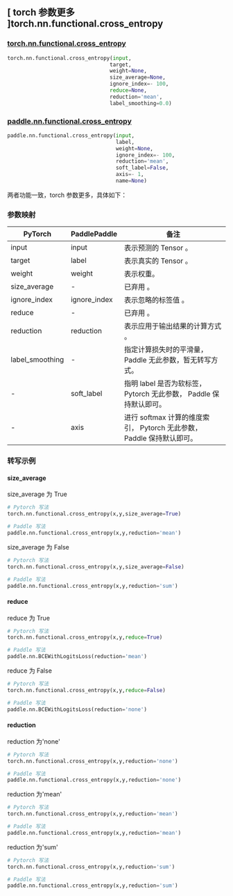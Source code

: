 ## [ torch 参数更多 ]torch.nn.functional.cross_entropy

### [torch.nn.functional.cross_entropy](https://pytorch.org/docs/stable/generated/torch.nn.functional.cross_entropy.html?highlight=cross_#torch.nn.functional.cross_entropy)

```python
torch.nn.functional.cross_entropy(input,
                                 target,
                                 weight=None,
                                 size_average=None,
                                 ignore_index=- 100,
                                 reduce=None,
                                 reduction='mean',
                                 label_smoothing=0.0)
```

### [paddle.nn.functional.cross_entropy](https://www.paddlepaddle.org.cn/documentation/docs/zh/api/paddle/nn/functional/cross_entropy_cn.html)

```python
paddle.nn.functional.cross_entropy(input,
                                   label,
                                   weight=None,
                                   ignore_index=- 100,
                                   reduction='mean',
                                   soft_label=False,
                                   axis=- 1,
                                   name=None)
```
两者功能一致，torch 参数更多，具体如下：
### 参数映射
| PyTorch       | PaddlePaddle | 备注                                                   |
| ------------- | ------------ | ------------------------------------------------------ |
| input          | input         | 表示预测的 Tensor 。                                     |
| target          | label         | 表示真实的 Tensor 。                                     |
| weight          | weight         | 表示权重。                                     |
| size_average    | -         | 已弃用 。                                     |
| ignore_index          | ignore_index         | 表示忽略的标签值 。                                     |
| reduce          | -         | 已弃用 。                                     |
| reduction          | reduction         | 表示应用于输出结果的计算方式 。                                     |
| label_smoothing | -     | 指定计算损失时的平滑量， Paddle 无此参数，暂无转写方式。|
| -               | soft_label | 指明 label 是否为软标签， Pytorch 无此参数， Paddle 保持默认即可。|
| -                  | axis | 进行 softmax 计算的维度索引， Pytorch 无此参数， Paddle 保持默认即可。|

### 转写示例
#### size_average
size_average 为 True
```python
# Pytorch 写法
torch.nn.functional.cross_entropy(x,y,size_average=True)

# Paddle 写法
paddle.nn.functional.cross_entropy(x,y,reduction='mean')

```

size_average 为 False
```python
# Pytorch 写法
torch.nn.functional.cross_entropy(x,y,size_average=False)

# Paddle 写法
paddle.nn.functional.cross_entropy(x,y,reduction='sum')
```

#### reduce
reduce 为 True
```python
# Pytorch 写法
torch.nn.functional.cross_entropy(x,y,reduce=True)

# Paddle 写法
paddle.nn.BCEWithLogitsLoss(reduction='mean')
```

reduce 为 False
```python
# Pytorch 写法
torch.nn.functional.cross_entropy(x,y,reduce=False)

# Paddle 写法
paddle.nn.BCEWithLogitsLoss(reduction='none')
```

#### reduction
reduction 为'none'
```python
# Pytorch 写法
torch.nn.functional.cross_entropy(x,y,reduction='none')

# Paddle 写法
paddle.nn.functional.cross_entropy(x,y,reduction='none')
```

reduction 为'mean'
```python
# Pytorch 写法
torch.nn.functional.cross_entropy(x,y,reduction='mean')

# Paddle 写法
paddle.nn.functional.cross_entropy(x,y,reduction='mean')
```

reduction 为'sum'
```python
# Pytorch 写法
torch.nn.functional.cross_entropy(x,y,reduction='sum')

# Paddle 写法
paddle.nn.functional.cross_entropy(x,y,reduction='sum')
```
